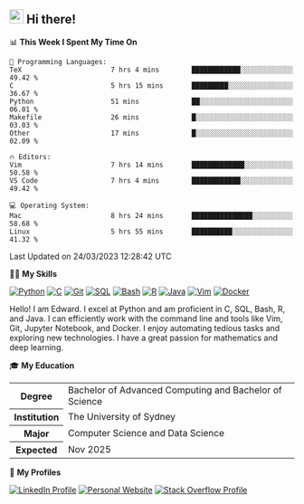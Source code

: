 ## <a href="#"><img src="https://media.giphy.com/media/hvRJCLFzcasrR4ia7z/giphy.gif" width="25px" height="25px"></a> Hi there!

<!--START_SECTION:waka-->
📊 **This Week I Spent My Time On** 

```text
💬 Programming Languages: 
TeX                      7 hrs 4 mins        ████████████░░░░░░░░░░░░░   49.42 % 
C                        5 hrs 15 mins       █████████░░░░░░░░░░░░░░░░   36.67 % 
Python                   51 mins             ██░░░░░░░░░░░░░░░░░░░░░░░   06.01 % 
Makefile                 26 mins             █░░░░░░░░░░░░░░░░░░░░░░░░   03.03 % 
Other                    17 mins             █░░░░░░░░░░░░░░░░░░░░░░░░   02.09 % 

🔥 Editors: 
Vim                      7 hrs 14 mins       █████████████░░░░░░░░░░░░   50.58 % 
VS Code                  7 hrs 4 mins        ████████████░░░░░░░░░░░░░   49.42 % 

💻 Operating System: 
Mac                      8 hrs 24 mins       ███████████████░░░░░░░░░░   58.68 % 
Linux                    5 hrs 55 mins       ██████████░░░░░░░░░░░░░░░   41.32 % 
```


 Last Updated on 24/03/2023 12:28:42 UTC
<!--END_SECTION:waka-->

💪🏻 **My Skills**

[![Python](https://img.shields.io/badge/-Python-yellow?style=flat-square&logo=Python)](#)
[![C     ](https://img.shields.io/badge/-C-blue?style=flat-square&logo=C)](#)
[![Git   ](https://img.shields.io/badge/-Git-grey?style=flat-square&logo=Git)](#)
[![SQL   ](https://img.shields.io/badge/-SQL-grey?style=flat-square&logo=SQLite)](#)
[![Bash  ](https://img.shields.io/badge/-Bash-grey?style=flat-square&logo=GNU-Bash)](#)
[![R     ](https://img.shields.io/badge/-R-grey?style=flat-square&logo=R)](#)
[![Java  ](https://img.shields.io/badge/-Java-grey?style=flat-square&logo=OpenJDK)](#)
[![Vim   ](https://img.shields.io/badge/-Vim-grey?style=flat-square&logo=Vim)](#)
[![Docker](https://img.shields.io/badge/-Docker-grey?style=flat-square&logo=Docker)](#)

Hello! I am Edward. I excel at Python and am proficient in C, SQL, Bash, R, and
Java. I can efficiently work with the command line and tools like Vim, Git,
Jupyter Notebook, and Docker. I enjoy automating tedious tasks and exploring new
technologies. I have a great passion for mathematics and deep learning.

🎓 **My Education**

<table>
<tr>
    <th>Degree</th>
    <td>Bachelor of Advanced Computing and Bachelor of Science</td>
</tr>
<tr>
    <th>Institution</th>
    <td>The University of Sydney</td>
</tr>
<tr>
    <th>Major</th>
    <td>Computer Science and Data Science</td>
</tr>
<tr>
    <th>Expected</th>
    <td>Nov 2025</td>
</tr>
</table>

🔗 **My Profiles**

[![LinkedIn Profile](https://img.shields.io/badge/-LinkedIn-blue?style=social&logo=LinkedIn)](https://www.linkedin.com/in/edward-ji)
[![Personal Website](https://img.shields.io/badge/-Personal%20Website-blue?style=social&logo=Bootstrap)](https://edwardji.dev)
[![Stack Overflow Profile](https://img.shields.io/badge/-Stack%20Overflow-blue?style=social&logo=StackOverflow)](https://stackoverflow.com/users/11658924)
